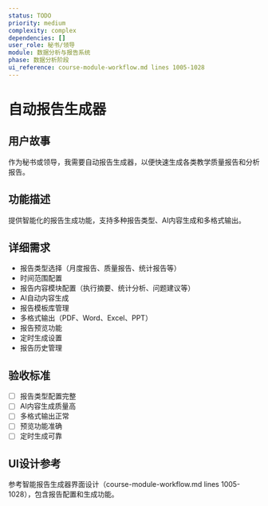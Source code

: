 ```yaml
---
status: TODO
priority: medium
complexity: complex
dependencies: []
user_role: 秘书/领导
module: 数据分析与报告系统
phase: 数据分析阶段
ui_reference: course-module-workflow.md lines 1005-1028
---
```


# 自动报告生成器

## 用户故事
作为秘书或领导，我需要自动报告生成器，以便快速生成各类教学质量报告和分析报告。

## 功能描述
提供智能化的报告生成功能，支持多种报告类型、AI内容生成和多格式输出。

## 详细需求
- 报告类型选择（月度报告、质量报告、统计报告等）
- 时间范围配置
- 报告内容模块配置（执行摘要、统计分析、问题建议等）
- AI自动内容生成
- 报告模板库管理
- 多格式输出（PDF、Word、Excel、PPT）
- 报告预览功能
- 定时生成设置
- 报告历史管理

## 验收标准
- [ ] 报告类型配置完整
- [ ] AI内容生成质量高
- [ ] 多格式输出正常
- [ ] 预览功能准确
- [ ] 定时生成可靠

## UI设计参考
参考智能报告生成器界面设计（course-module-workflow.md lines 1005-1028），包含报告配置和生成功能。